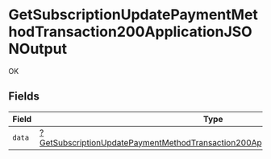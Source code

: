 # GetSubscriptionUpdatePaymentMethodTransaction200ApplicationJSONOutput

OK


## Fields

| Field                                                                                                                                                                                            | Type                                                                                                                                                                                             | Required                                                                                                                                                                                         | Description                                                                                                                                                                                      |
| ------------------------------------------------------------------------------------------------------------------------------------------------------------------------------------------------ | ------------------------------------------------------------------------------------------------------------------------------------------------------------------------------------------------ | ------------------------------------------------------------------------------------------------------------------------------------------------------------------------------------------------ | ------------------------------------------------------------------------------------------------------------------------------------------------------------------------------------------------ |
| `data`                                                                                                                                                                                           | [?GetSubscriptionUpdatePaymentMethodTransaction200ApplicationJSONTransactionOutput](../../models/operations/GetSubscriptionUpdatePaymentMethodTransaction200ApplicationJSONTransactionOutput.md) | :heavy_minus_sign:                                                                                                                                                                               | N/A                                                                                                                                                                                              |
